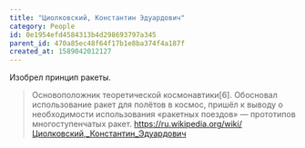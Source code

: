 ```yaml
---
title: "Циолковский, Константин Эдуардович"
category: People
id: 0e1954efd4584313b4d298693797a345
parent_id: 470a85ec48f64f17b1e8ba374f4a187f
created_at: 1589042012127
---
```


Изобрел принцип ракеты.

> Основоположник теоретической космонавтики[6]. Обосновал использование ракет для полётов в космос, пришёл к выводу о необходимости использования «ракетных поездов» — прототипов многоступенчатых ракет.
https://ru.wikipedia.org/wiki/Циолковский,_Константин_Эдуардович
    